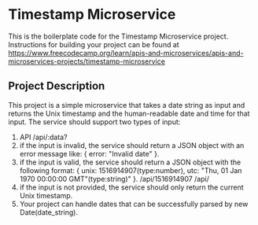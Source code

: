 # Timestamp Microservice

This is the boilerplate code for the Timestamp Microservice project. Instructions for building your project can be found at https://www.freecodecamp.org/learn/apis-and-microservices/apis-and-microservices-projects/timestamp-microservice


## Project Description

This project is a simple microservice that takes a date string as input and returns the Unix timestamp and the human-readable date and time for that input. The service should support two types of input:


1. API   /api/:data?     
2. if the input is invalid, the service should return a JSON object with an error message like: { error: "Invalid date" }.
3. if the input is valid, the service should return a JSON object with the following format: { unix: 1516914907(type:number), utc: "Thu, 01 Jan 1970 00:00:00 GMT"(type:string)" }.    /api/1516914907    /api/
4. if the input is not provided, the service should only return the current Unix timestamp.
5. Your project can handle dates that can be successfully parsed by new Date(date_string).
